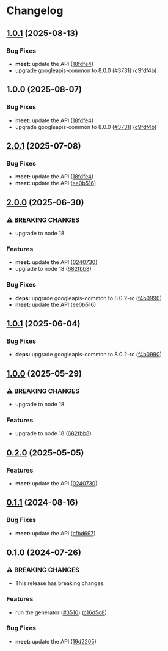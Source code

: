 # Changelog

## [1.0.1](https://github.com/googleapis/google-api-nodejs-client/compare/meet-v1.0.0...meet-v1.0.1) (2025-08-13)


### Bug Fixes

* **meet:** update the API ([18fdfe4](https://github.com/googleapis/google-api-nodejs-client/commit/18fdfe4a8ffb0dd76204146c1a5052c13d6515c6))
* upgrade googleapis-common to 8.0.0  ([#3731](https://github.com/googleapis/google-api-nodejs-client/issues/3731)) ([c9fdf4b](https://github.com/googleapis/google-api-nodejs-client/commit/c9fdf4b34d6c9bcf608eee35dd281d4680be9797))

## 1.0.0 (2025-08-07)


### Bug Fixes

* **meet:** update the API ([18fdfe4](https://github.com/googleapis/google-api-nodejs-client/commit/18fdfe4a8ffb0dd76204146c1a5052c13d6515c6))
* upgrade googleapis-common to 8.0.0  ([#3731](https://github.com/googleapis/google-api-nodejs-client/issues/3731)) ([c9fdf4b](https://github.com/googleapis/google-api-nodejs-client/commit/c9fdf4b34d6c9bcf608eee35dd281d4680be9797))

## [2.0.1](https://github.com/googleapis/google-api-nodejs-client/compare/meet-v2.0.0...meet-v2.0.1) (2025-07-08)


### Bug Fixes

* **meet:** update the API ([18fdfe4](https://github.com/googleapis/google-api-nodejs-client/commit/18fdfe4a8ffb0dd76204146c1a5052c13d6515c6))
* **meet:** update the API ([ee0b516](https://github.com/googleapis/google-api-nodejs-client/commit/ee0b516b7fafa2391ecf4106acf632cac3c78080))

## [2.0.0](https://github.com/googleapis/google-api-nodejs-client/compare/meet-v1.0.1...meet-v2.0.0) (2025-06-30)


### ⚠ BREAKING CHANGES

* upgrade to node 18

### Features

* **meet:** update the API ([0240730](https://github.com/googleapis/google-api-nodejs-client/commit/0240730e88a2256c704b5ea83e14591514da84e4))
* upgrade to node 18 ([682fbb8](https://github.com/googleapis/google-api-nodejs-client/commit/682fbb869189ae92b3e9a194d37d0548af0c1f92))


### Bug Fixes

* **deps:** upgrade googleapis-common to 8.0.2-rc ([f4b0990](https://github.com/googleapis/google-api-nodejs-client/commit/f4b099071040cfbcfe4a2e7d487d45ee93b369e0))
* **meet:** update the API ([ee0b516](https://github.com/googleapis/google-api-nodejs-client/commit/ee0b516b7fafa2391ecf4106acf632cac3c78080))

## [1.0.1](https://github.com/googleapis/google-api-nodejs-client/compare/meet-v1.0.0...meet-v1.0.1) (2025-06-04)


### Bug Fixes

* **deps:** upgrade googleapis-common to 8.0.2-rc ([f4b0990](https://github.com/googleapis/google-api-nodejs-client/commit/f4b099071040cfbcfe4a2e7d487d45ee93b369e0))

## [1.0.0](https://github.com/googleapis/google-api-nodejs-client/compare/meet-v0.2.0...meet-v1.0.0) (2025-05-29)


### ⚠ BREAKING CHANGES

* upgrade to node 18

### Features

* upgrade to node 18 ([682fbb8](https://github.com/googleapis/google-api-nodejs-client/commit/682fbb869189ae92b3e9a194d37d0548af0c1f92))

## [0.2.0](https://github.com/googleapis/google-api-nodejs-client/compare/meet-v0.1.1...meet-v0.2.0) (2025-05-05)


### Features

* **meet:** update the API ([0240730](https://github.com/googleapis/google-api-nodejs-client/commit/0240730e88a2256c704b5ea83e14591514da84e4))

## [0.1.1](https://github.com/googleapis/google-api-nodejs-client/compare/meet-v0.1.0...meet-v0.1.1) (2024-08-16)


### Bug Fixes

* **meet:** update the API ([cfbd697](https://github.com/googleapis/google-api-nodejs-client/commit/cfbd697d7103021d164be3c00cbb5c6ba3373ffc))

## 0.1.0 (2024-07-26)


### ⚠ BREAKING CHANGES

* This release has breaking changes.

### Features

* run the generator ([#3510](https://github.com/googleapis/google-api-nodejs-client/issues/3510)) ([c16d5c8](https://github.com/googleapis/google-api-nodejs-client/commit/c16d5c87fb36b2aa38626fa4f8ff12d25a2385ad))


### Bug Fixes

* **meet:** update the API ([19d2205](https://github.com/googleapis/google-api-nodejs-client/commit/19d2205dcffbabb17ae43c624dfb010f8832f54b))
